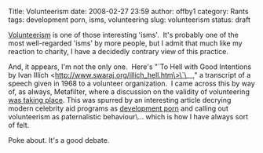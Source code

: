 Title: Volunteerism
date: 2008-02-27 23:59
author: offby1
category: Rants
tags: development porn, isms, volunteering
slug: volunteerism
status: draft

[Volunteerism](http://en.wikipedia.org/wiki/Volunteerism) is one of those interesting 'isms'.&nbsp; It's probably one of the most well-regarded 'isms' by more people, but I admit that much like my reaction to charity, I have a decidedly contrary view of this practice.

And, it appears, I'm not the only one.&nbsp; Here's "\`To Hell with Good Intentions by Ivan Illich \<http://www.swaraj.org/illich_hell.htm\>\`\__," a transcript of a speech given in 1968 to a volunteer organization.&nbsp; I came across this by way of, as always, Metafilter, where a discussion on the validity of volunteering [was taking place](<http://www.metafilter.com/69436/Do-you-really-care-about-the-starving-children-of-Africa>). This was spurred by an interesting article decrying modern celebrity aid programs as [development porn]([http://www.city-journal.org/2008/18_1_paternalism.html](http://www.city-journal.org/2008/18_1_paternalism.html)) and calling out volunteerism as paternalistic behaviour\... which is how I have always sort of felt.

Poke about. It's a good debate.
